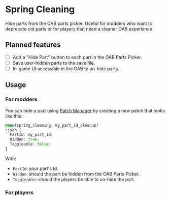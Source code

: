 # Spring Cleaning
Hide parts from the OAB parts picker. Useful for modders who want to deprecate old parts or for players that need a cleaner OAB experience.

## Planned features
- [ ] Add a "Hide Part" button to each part in the OAB Parts Picker.
- [ ] Save user-hidden parts to the save file.
- [ ] In-game UI accessible in the OAB to un-hide parts.

## Usage

### For modders
You can hide a part using [Patch Manager](https://github.com/KSP2Community/PatchManager) by creating a new patch that looks like this:
```scss
@new(spring_cleaning, my_part_id_cleanup)
:json {
  PartId: my_part_id;
  Hidden: true;
  Toggleable: false;
}
```
With:
- `PartId`: your part's Id.
- `Hidden`: should the part be hidden from the OAB Parts Picker.
- `Toggleable`: should the players be able to un-hide the part.

### For players